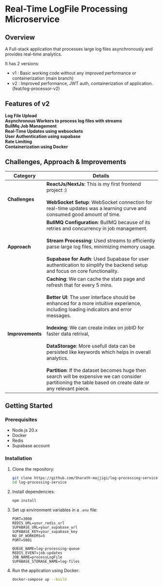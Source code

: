 # Real-Time LogFile Processing Microservice

## Overview

A Full-stack application that processes large log files asynchronously and provides real-time analytics.

It has 2 versions:
- v1 : Basic working code without any improved performance or containerization (main branch)
- v2 : Improved performance, JWT auth, containerization of application. (feat/log-processor-v2)

## Features of v2
 **Log File Upload**   <br>
 **Asynchronous Workers to process log files with streams**  <br>
 **BullMq Job Management**   <br>
 **Real-Time Updates using websockets** <br>
 **User Authentication using supabase**    <br>
 **Rate Limiting** <br>
 **Containerization using Docker**   <br>



## Challenges, Approach & Improvements

| Category         | Details                                                                                                           |
|------------------|-------------------------------------------------------------------------------------------------------------------|
| **Challenges**    | **ReactJs/NextJs**: This is my first frontend project :) <br> <br> **WebSocket Setup**: WebSocket connection for real-time updates was a learning curve and consumed good amount of time. |
| **Approach**      | **BullMQ Configuration**: BullMQ because of its retries and concurrency in job management. <br> <br> **Stream Processing**: Used streams to efficiently parse large log files, minimizing memory usage. <br> <br> **Supabase for Auth**: Used Supabase for user authentication to simplify the backend setup and focus on core functionality. |
| **Improvements**  | **Caching**: We can cache the stats page and refresh that for every 5 mins. <br> <br> **Better UI**: The user interface should be enhanced for a more intuitive experience, including loading indicators and error messages. <br> <br> **Indexing**: We can create index on jobID for faster data retrival, <br> <br> **DataStorage**: More usefull data can be persisted like keywords which helps in overall analytics. <br> <br> **Partition**: If the dataset becomes huge then search will be expensive we can consider partitioning the table based on create date or any relevant piece.

## Getting Started

### Prerequisites

- Node.js 20.x
- Docker
- Redis
- Supabase account

### Installation

1. Clone the repository:
   ```bash
   git clone https://github.com/Sharath-majjigi/log-processing-service.git
   cd log-processing-service
   ```

2. Install dependencies:
   ```bash
   npm install
   ```

3. Set up environment variables in a `.env` file:
   ```plaintext
   PORT=3000
   REDIS_URL=your_redis_url
   SUPABASE_URL=your_supabase_url
   SUPABASE_KEY=your_supabase_key
   NO_OF_WORKERS=5
   PORT=5001
    
   QUEUE_NAME=log-processing-queue
   REDIS_EVENT=job-updates
   JOB_NAME=processLogFile
   SUPABASE_STORAGE_NAME=log-files
   ```

4. Run the application using Docker:
   ```bash
   docker-compose up --build
   ```
